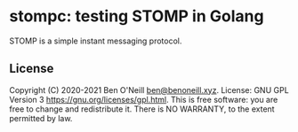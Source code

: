 # stompc: testing STOMP in Golang

STOMP is a simple instant messaging protocol.

## License

Copyright (C) 2020-2021 Ben O'Neill <ben@benoneill.xyz>. License: GNU
GPL Version 3 <https://gnu.org/licenses/gpl.html>. This is free
software: you are free to change and redistribute it. There is NO
WARRANTY, to the extent permitted by law.
